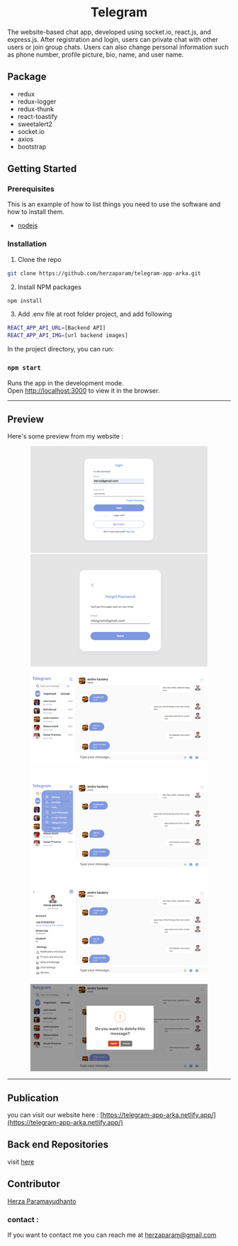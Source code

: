 <h1 align="center">Telegram</h1>
The website-based chat app, developed using socket.io, react.js, and express.js. After registration and login, users can private chat with other users or join group chats. Users can also change personal information such as phone number, profile picture, bio, name, and user name.

## Package 
- redux
- redux-logger
- redux-thunk
- react-toastify
- sweetalert2
- socket.io
- axios
- bootstrap

## Getting Started

### Prerequisites

This is an example of how to list things you need to use the software and how to install them.

* [nodejs](https://nodejs.org/en/download/)


### Installation

1. Clone the repo
```sh
git clone https://github.com/herzaparam/telegram-app-arka.git
```
2. Install NPM packages
```sh
npm install
```
3. Add .env file at root folder project, and add following
```sh
REACT_APP_API_URL=[Backend API]
REACT_APP_API_IMG=[url backend images]
```

In the project directory, you can run:
### `npm start`

Runs the app in the development mode.\
Open [http://localhost:3000](http://localhost:3000) to view it in the browser.

---
## Preview
Here's some preview from my website :

<div align="center">
  <img width="400" src="https://github.com/herzaparam/telegram-app-arka/blob/master/src/assets/image/login(rescale).png" alt="Login page">
  <img width="400" src="https://github.com/herzaparam/telegram-app-arka/blob/master/src/assets/image/forgot%20password(rescale).png" alt="Forgot Password page">
  <img width="400" src="https://github.com/herzaparam/telegram-app-arka/blob/master/src/assets/image/chat-room(rescale).png" alt="Chat Room page">
  <img width="400" src="https://github.com/herzaparam/telegram-app-arka/blob/master/src/assets/image/setting(rescale).png" alt="Setting tab">
  <img width="400" src="https://github.com/herzaparam/telegram-app-arka/blob/master/src/assets/image/edit%20profile(rescale).png" alt="Edit Profile tab">
  <img width="400" src="https://github.com/herzaparam/telegram-app-arka/blob/master/src/assets/image/delete%20message(rescale).png" alt="Delete Message tab">
</div>

---


## Publication
you can visit our website here : [https://telegram-app-arka.netlify.app/](https://telegram-app-arka.netlify.app/)

## Back end Repositories
visit [here](https://github.com/herzaparam/telegram-api-arka)

## Contributor
[Herza Paramayudhanto](https://github.com/herzaparam)

### contact :
If you want to contact me you can reach me at herzaparam@gmail.com
